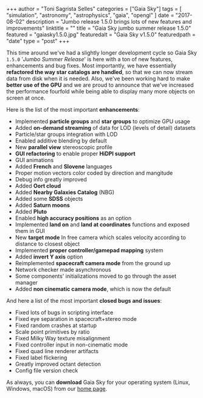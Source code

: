 +++
author = "Toni Sagrista Selles"
categories = ["Gaia Sky"]
tags = [ "simulation", "astronomy", "astrophysics", "gaia", "opengl" ]
date = "2017-08-02"
description = "Jumbo release 1.5.0 brings lots of new features and improvements"
linktitle = ""
title = "Gaia Sky jumbo summer release 1.5.0"
featured = "gaiasky1.5.0.jpg"
featuredalt = "Gaia Sky v1.5.0"
featuredpath = "date"
type = "post"
+++

This time around we've had a slightly longer development cycle so Gaia Sky `1.5.0`  \'*Jumbo Summer Release*\' is here with a ton of new features, enhancements and bug fixes. Most importantly, we have essentially **refactored the way star catalogs are handled**, so that we can now stream data from disk when it is needed. Also, we've been working hard to make **better use of the GPU** and we are proud to announce that we've increased the performance fourfold while being able to display many more objects on screen at once.

Here is the list of the most important **enhancements**:

- Implemented **particle groups** and **star groups** to optimize GPU usage
- Added **on-demand streaming** of data for LOD (levels of detail) datasets
- Particle/star groups integration with LOD
- Enabled additive blending by default
- New **parallel view** stereoscopic profile
- **GUI refactoring** to enable proper **HiDPI support**
- GUI animations
- Added **French** and **Slovene** languages
- Proper motion vectors color coded by direction and mangitude
- Debug info greatly improved
- Added **Oort cloud**
- Added **Nearby Galaxies Catalog** (NBG)
- Added some **SDSS** objects
- Added **Saturn moons**
- Added **Pluto**
- Enabled **high accuracy positions** as an option
- Implemented **land on** and **land at coordinates** functions and exposed them in GUI
- New **target mode** In free camera which scales velocity according to distance to closest object
- Implemented **proper controller/gamepad mapping** system
- Added **invert Y axis** option
- Reimplemented **spacecraft camera mode** from the ground up
- Network checker made asynchronous
- Some components' initializations moved to go through the asset manager
- Added **non cinematic camera mode**, which is now the default

And here a list of the most important **closed bugs and issues**:

- Fixed lots of bugs in scripting interface
- Fixed eye separation in spacecraft+stereo mode
- Fixed random crashes at startup
- Scale point primitives by ratio
- Fixed Milky Way texture misalignment
- Fixed controller input in non-cinematic mode
- Fixed quad line renderer artifacts
- Fixed label flickering
- Greatly improved octant detection
- Config file version check

As always, you can **download** Gaia Sky for your operating system (Linux, Windows, macOS) from our [home page](http://www.zah.uni-heidelberg.de/gaia/outreach/gaiasky/downloads).
